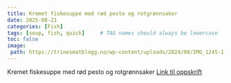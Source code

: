 ```yaml
---
title: Kremet fiskesuppe med rød pesto og rotgrønnsaker
date: 2025-08-21
categories: [Fish]
tags: [soup, fish, quick]     # TAG names should always be lowercase
toc: false
image:
 path: https://trinesmatblogg.no/wp-content/uploads/2024/08/IMG_1245-1.jpg 
---
```

Kremet fiskesuppe med rød pesto og rotgrønnsaker
[Link til oppskrift](https://trinesmatblogg.no/recipe/kremet-fiskesuppe-med-rod-pesto-og-rotgronnsaker/)
